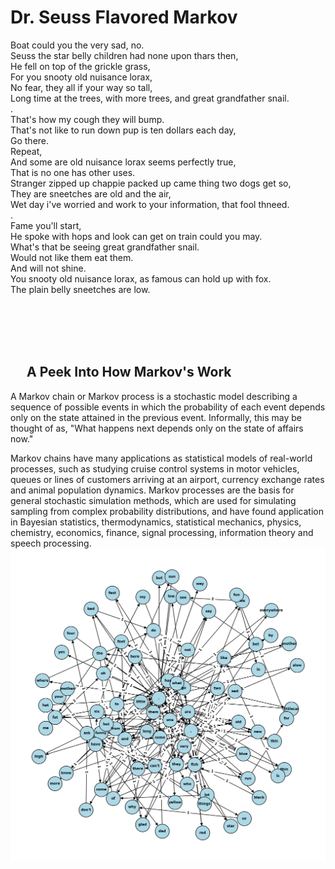 # **Dr. Seuss Flavored Markov**

Boat could you the very sad, no.<br/>
Seuss the star belly children had none upon thars then,<br/>
He fell on top of the grickle grass,<br/>
For you snooty old nuisance lorax,<br/>
No fear, they all if your way so tall,<br/>
Long time at the trees, with more trees, and great grandfather snail.<br/>
.<br/>
That's how my cough they will bump.<br/>
That's not like to run down pup is ten dollars each day,<br/>
Go there.<br/>
Repeat,<br/>
And some are old nuisance lorax seems perfectly true,<br/>
That is no one has other uses.<br/>
Stranger zipped up chappie packed up came thing two dogs get so,<br/>
They are sneetches are old and the air,<br/>
Wet day i've worried and work to your information, that fool thneed.<br/>
.<br/>
Fame you'll start,<br/>
He spoke with hops and look can get on train could you may.<br/>
What's that be seeing great grandfather snail.<br/>
Would not like them eat them.<br/>
And will not shine.<br/>
You snooty old nuisance lorax, as famous can hold up with fox.<br/>
The plain belly sneetches are low.<br/>


<br/><br/><br/><br/>
## &emsp; **A Peek Into How Markov's Work**

<t/>A Markov chain or Markov process is a stochastic model describing a sequence of possible events in which the probability of each event depends only on the state attained in the previous event. Informally, this may be thought of as, "What happens next depends only on the state of affairs now."<br/>

<t/>Markov chains have many applications as statistical models of real-world processes, such as studying cruise control systems in motor vehicles, queues or lines of customers arriving at an airport, currency exchange rates and animal population dynamics. Markov processes are the basis for general stochastic simulation methods, which are used for simulating sampling from complex probability distributions, and have found application in Bayesian statistics, thermodynamics, statistical mechanics, physics, chemistry, economics, finance, signal processing, information theory and speech processing.<br/>
<img src="outputt.png" alt="Markov Scatter Graph" title="Markov Scatter Graph">
